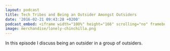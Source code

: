 ```yaml
---
layout: podcast
title: Tech Tribes and Being an Outsider Amongst Outsiders
date: '2016-02-21 09:43:28 +0200'
podcast_embed: <iframe width="100%" height="166" scrolling="no" frameborder="no" src="https://w.soundcloud.com/player/?url=https%3A//api.soundcloud.com/tracks/289731101&amp;color=ff5500&amp;auto_play=false&amp;hide_related=false&amp;show_comments=true&amp;show_user=true&amp;show_reposts=false"></iframe>
image: merchandise/lonely-chinchilla.png
---
```


In this episode I discuss being an outsider in a group of outsiders.
